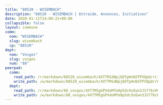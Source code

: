 ```yaml
---
title: "88520 - WISEMBACH"
description: "88520 - WISEMBACH | Entraide, Annonces, Initiatives"
date: 2020-01-11T14:09:21+09:00
collapsible: false
layout: commune
comm:
  nom: "WISEMBACH"
  slug: wisembach
  cp: "88520"
dept:
  nom: "Vosges"
  slug: vosges
  num: "88"
peerpad:
  comm:
    read_path: /r/markdown/88520_wisembach/4XTTM1dWpj6DTpHnN3TPVQpQrrLtSgSC8rh2Ahn53ao2zRSVE
    write_path: /w/markdown/88520_wisembach/4XTTM1dWpj6DTpHnN3TPVQpQrrLtSgSC8rh2Ahn53ao2zRSVE-K3TgTnmDANWQfg9NBmfbBWbvfEHfRkkEAX6SijQXDy6vXMk33VL5KT9s8mNgW48N5nAyj2TL37H7TVwuRcSZj3z37czE2JexDwvGmF9WLczkRAUNoy9iPhhddNHVWSvgGYXCvcTJ
  dept:
    read_path: /r/markdown/88_vosges/4XTTM5gGPXdoMfm9p5dc9sEwn3JS776cHSw64JYpD4AKnKgyh
    write_path: /w/markdown/88_vosges/4XTTM5gGPXdoMfm9p5dc9sEwn3JS776cHSw64JYpD4AKnKgyh-K3TgUjEFywcTUHQwfrd2vcZqhoXLakdoQGFv4iriv1FKkvQkBsudnBxafkQDfPcxTDRHN5T6bYyganuvcakuKenYoB5mPLKqUBjNMwpn75GQVixUmzXGkneDufRSqDthC8iyXi1Z
---
```


